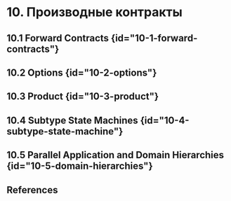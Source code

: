 # 10. Производные контракты

## 10.1 Forward Contracts {id="10-1-forward-contracts"}
## 10.2 Options {id="10-2-options"}
## 10.3 Product {id="10-3-product"}
## 10.4 Subtype State Machines {id="10-4-subtype-state-machine"}
## 10.5 Parallel Application and Domain Hierarchies  {id="10-5-domain-hierarchies"}

## References